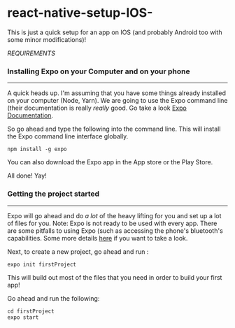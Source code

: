 # react-native-setup-IOS-



This is just a quick setup for an app on IOS (and probably Android too with some minor modifications)!


*REQUIREMENTS*

### Installing Expo on your Computer and on your phone ###
---
A quick heads up. I'm assuming that you have some things already installed on your computer (Node, Yarn).
We are going to use the Expo command line (their documentation is really *really* good. Go take a look [Expo Documentation](https://docs.expo.io/versions/latest/).

So go ahead and type the following into the command line. This will install the Expo command line interface globally.

`npm install -g expo`

You can also download the Expo app in the App store or the Play Store. 

All done! Yay!

### Getting the project started ###
---
Expo will go ahead and do *a lot* of the heavy lifting for you and set up a lot of files for you. 
Note: Expo is not ready to be used with every app. There are some pitfalls to using Expo (such as accessing the phone's bluetooth's capabilities. Some more details [here](https://docs.expo.io/versions/v31.0.0/introduction/why-not-expo) if you want to take a look.

Next, to create a new project, go ahead and run :

`expo init firstProject`

This will build out most of the files that you need in order to build your first app!

Go ahead and run the following:

```
cd firstProject  
expo start
 ```
 






